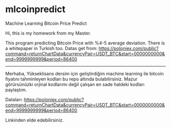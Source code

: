 # mlcoinpredict
Machine Learning Bitcoin Price Predict

Hi, this is my homework from my Master.

This program predicting Bitcoin Price with %4-5 average deviation. There is a whitepaper in Turkish too.
Datas get from:
https://poloniex.com/public?command=returnChartData&currencyPair=USDT_BTC&start=0000000000&end=9999999999&period=86400

-------------------------------------

Merhaba,
Yükseklisans dersim için geliştirdiğim machine learning ile bitcoin fiyatını tahminleyen kodları bu repo altında bulabilirsiniz.
Mazur görürsünüzki orjinal kodlarımı değil çalışan en sade haldeki kodları paylaştım.

Dataları:
https://poloniex.com/public?command=returnChartData&currencyPair=USDT_BTC&start=0000000000&end=9999999999&period=86400

Linkinden elde edebilirsiniz.
